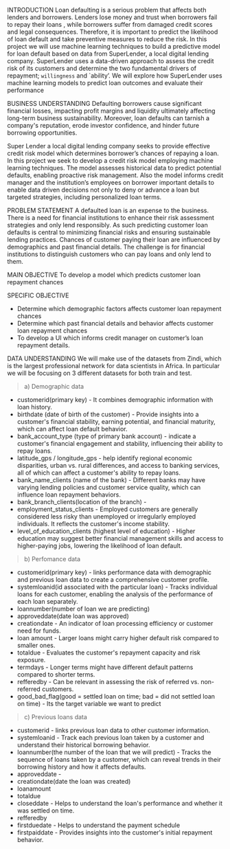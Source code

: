 INTRODUCTION
Loan defaulting is a serious problem that affects both lenders and borrowers. Lenders lose money and trust when borrowers fail to repay their loans , while borrowers  suffer from damaged credit scores and legal consequences. Therefore, it is important to predict the likelihood of loan default  and take preventive measures to reduce the risk.
In this project we will use machine learning techniques to build a predictive model for loan default based on data from SuperLender, a local digital lending company. SuperLender uses a data-driven  approach to assess the credit risk of its customers and determine  the two fundamental drivers of repayment; `willingness` and `ability’. We will explore how SuperLender uses machine learning models to predict loan outcomes and evaluate their performance

BUSINESS UNDERSTANDING
Defaulting borrowers cause significant financial losses, impacting profit margins and liquidity ultimately affecting long-term business sustainability. Moreover, loan defaults can tarnish a company's reputation, erode investor confidence, and hinder future borrowing opportunities. 

Super Lender a local digital lending company seeks to provide effective credit risk model which determines borrower’s chances of repaying a loan. In this project we seek to develop a credit risk model employing machine learning techniques. The model assesses historical data to predict potential defaults, enabling proactive risk management. Also the model informs credit manager and the institution’s employees on borrower important details to enable data driven decisions not only to deny or advance a loan  but targeted strategies, including personalized loan terms.

PROBLEM STATEMENT
A defaulted loan is an expense to the business. There is a need for financial institutions to enhance their risk assessment strategies and only lend responsibly.  As such predicting customer loan defaults is central to minimizing financial risks and ensuring sustainable lending practices. Chances of customer paying their loan are influenced by demographics and past financial details. The challenge is for financial institutions to distinguish customers who can pay loans and only lend to them.

MAIN OBJECTIVE
To develop a model which predicts customer loan repayment chances

SPECIFIC OBJECTIVE
* Determine which demographic factors affects customer loan repayment chances
*	Determine which past financial details and behavior affects customer loan repayment chances
*	To develop a UI which informs credit manager on customer’s loan repayment details.

DATA UNDERSTANDING
We will make use of the datasets from Zindi, which is the largest professional network for data scientists in Africa. In particular we will be focusing on  3 different datasets for both train and test.

> a) Demographic data
* customerid(primary key) - It combines demographic information with loan history.
* birthdate (date of birth of the customer) - Provide insights into a customer's financial stability, earning potential, and financial maturity, which can affect loan default behavior.
* bank_account_type (type of primary bank account) - indicate a customer's financial engagement and stability, influencing their ability to repay loans.
* latitude_gps / longitude_gps - help identify regional economic disparities, urban vs. rural differences, and access to banking services, all of which can affect a customer's ability to repay loans.
* bank_name_clients (name of the bank) - Different banks may have varying lending policies and customer service quality, which can influence loan repayment behaviors.
* bank_branch_clients(location of the branch) - 
* employment_status_clients -  Employed customers are generally considered less risky than unemployed or irregularly employed individuals. It reflects the customer's income stability.
* level_of_education_clients (highest level of education) - Higher education may suggest better financial management skills and access to higher-paying jobs, lowering the likelihood of loan default.

> b) Perfomance data
* customerid(primary key) - links performance data with demographic and previous loan data to create a comprehensive customer profile.
* systemloanid(id associated with the particular loan) - Tracks individual loans for each customer, enabling the analysis of the performance of each loan separately.
* loannumber(number of loan we are predicting)
* approveddate(date loan was approved)
* creationdate - An indicator of loan processing efficiency or customer need for funds.
* loan amount - Larger loans might carry higher default risk compared to smaller ones.
* totaldue - Evaluates the customer's repayment capacity and risk exposure.
* termdays - Longer terms might have different default patterns compared to shorter terms.
* refferedby - Can be relevant in assessing the risk of referred vs. non-referred customers.
* good_bad_flag(good = settled loan on time; bad = did not settled loan on time) - Its the target variable we want to predict

> c) Previous loans data
* customerid - links previous loan data to other customer information.
* systemloanid - Track each previous loan taken by a customer and understand their historical borrowing behavior.
* loannumber(the number of the loan that we will predict) - Tracks the sequence of loans taken by a customer, which can reveal trends in their borrowing history and how it affects defaults.
* approveddate - 
* creationdate(date the loan was created)
* loanamount
* totaldue
* closeddate - Helps to understand the loan's performance and whether it was settled on time.
* refferedby
* firstduedate - Helps to understand the payment schedule
* firstpaiddate - Provides insights into the customer's initial repayment behavior.
